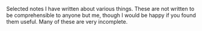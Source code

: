 Selected notes I have written about various things. These are not written to be comprehensible to anyone but me, though I would be happy if you found them useful. Many of these are very incomplete.
